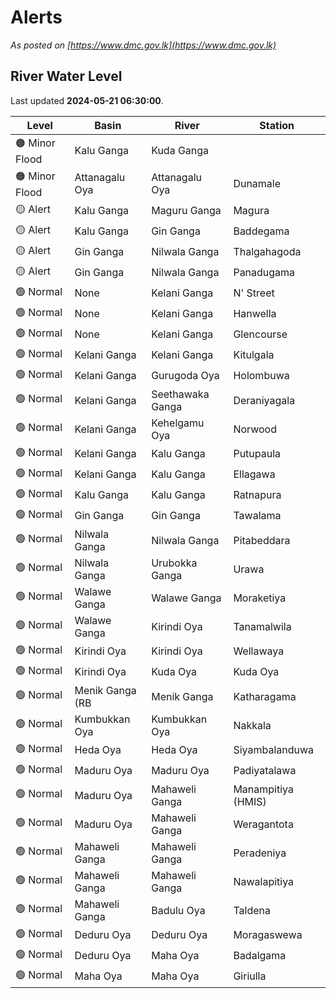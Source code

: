 # Alerts

*As posted on [https://www.dmc.gov.lk](https://www.dmc.gov.lk)*

## River Water Level

Last updated **2024-05-21 06:30:00**.

| Level | Basin | River | Station |
|-------|-------|-------|---------|
| 🟠 Minor Flood | Kalu Ganga | Kuda Ganga |  |
| 🟠 Minor Flood | Attanagalu Oya | Attanagalu Oya | Dunamale |
| 🟡 Alert | Kalu Ganga | Maguru Ganga | Magura |
| 🟡 Alert | Kalu Ganga | Gin Ganga | Baddegama |
| 🟡 Alert | Gin Ganga | Nilwala Ganga | Thalgahagoda |
| 🟡 Alert | Gin Ganga | Nilwala Ganga | Panadugama |
| 🟢 Normal | None | Kelani Ganga | N' Street |
| 🟢 Normal | None | Kelani Ganga | Hanwella |
| 🟢 Normal | None | Kelani Ganga | Glencourse |
| 🟢 Normal | Kelani Ganga | Kelani Ganga | Kitulgala |
| 🟢 Normal | Kelani Ganga | Gurugoda Oya | Holombuwa |
| 🟢 Normal | Kelani Ganga | Seethawaka Ganga | Deraniyagala |
| 🟢 Normal | Kelani Ganga | Kehelgamu Oya | Norwood |
| 🟢 Normal | Kelani Ganga | Kalu Ganga | Putupaula |
| 🟢 Normal | Kelani Ganga | Kalu Ganga | Ellagawa |
| 🟢 Normal | Kalu Ganga | Kalu Ganga | Ratnapura |
| 🟢 Normal | Gin Ganga | Gin Ganga | Tawalama |
| 🟢 Normal | Nilwala Ganga | Nilwala Ganga | Pitabeddara |
| 🟢 Normal | Nilwala Ganga | Urubokka Ganga | Urawa |
| 🟢 Normal | Walawe Ganga | Walawe Ganga | Moraketiya |
| 🟢 Normal | Walawe Ganga | Kirindi Oya | Tanamalwila |
| 🟢 Normal | Kirindi Oya | Kirindi Oya | Wellawaya |
| 🟢 Normal | Kirindi Oya | Kuda Oya | Kuda Oya |
| 🟢 Normal | Menik Ganga (RB | Menik Ganga | Katharagama |
| 🟢 Normal | Kumbukkan Oya | Kumbukkan Oya | Nakkala |
| 🟢 Normal | Heda Oya | Heda Oya | Siyambalanduwa |
| 🟢 Normal | Maduru Oya | Maduru Oya | Padiyatalawa |
| 🟢 Normal | Maduru Oya | Mahaweli Ganga | Manampitiya (HMIS) |
| 🟢 Normal | Maduru Oya | Mahaweli Ganga | Weragantota |
| 🟢 Normal | Mahaweli Ganga | Mahaweli Ganga | Peradeniya |
| 🟢 Normal | Mahaweli Ganga | Mahaweli Ganga | Nawalapitiya |
| 🟢 Normal | Mahaweli Ganga | Badulu Oya | Taldena |
| 🟢 Normal | Deduru Oya | Deduru Oya | Moragaswewa |
| 🟢 Normal | Deduru Oya | Maha Oya | Badalgama |
| 🟢 Normal | Maha Oya | Maha Oya | Giriulla |
